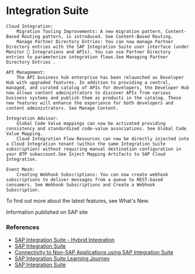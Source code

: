 # Integration Suite


    Cloud Integration:
        Migration Tooling Improvements: A new migration pattern, Content-Based Routing pattern, is introduced. See Content-Based Routing.
        Manage Partner Directory Entries: You can now manage Partner Directory entries with the SAP Integration Suite user interface (under Monitor  Integrations and APIs). You can use Partner Directory entries to parameterize integration flows.See Managing Partner Directory Entries .

    API Management: 
        The API business hub enterprise has been relaunched as Developer Hub with upgraded features. In addition to providing a central, managed, and curated catalog of APIs for developers, the Developer Hub now allows content administrators to discover APIs from various business systems and publish them as products in the catalog. These new features will enhance the experience for both developers and content administrators. See Manage Content.
    
    Integration Advisor:
        Global Code Value mappings can now be activated providing consistency and standardized code-value associations. See Global Code Value Mapping.
        Cloud Integration Flow Resources can now be directly injected into a Cloud Integration tenant (within the same Integration Suite subscription) without requiring manual destination configuration in your BTP subaccount.See Inject Mapping Artifacts to SAP Cloud Integration.
    
    Event Mesh: 
        Creating Webhook Subscriptions: You can now create webhook subscriptions to deliver messages from a queue to REST-based consumers. See Webhook Subscriptions and Create a Webhook Subscription.

To find out more about the latest features, see What's New.

Information published on SAP site



### References
* [SAP Integration Suite - Hybrid Integration](https://www.youtube.com/watch?v=sK1Eq-l2Y3s)
* [SAP Integration Suite](https://help.sap.com/docs/integration-suite/sap-integration-suite/what-is-sap-integration-suite)
* [Connectivity to Non-SAP Applications using SAP Integration Suite](https://developers.sap.com/mission.btp-integration-suite-nonsapconnectivity.html)
* [SAP Integration Suite Learning Journey](https://github.com/SAP-samples/integration-suite-learning-journey/blob/main/README.md)
* [SAP Integration Suite](https://pages.community.sap.com/topics/integration-suite)